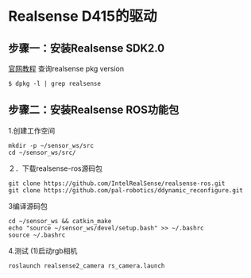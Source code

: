 # Realsense D415的驱动
## 步骤一：安装Realsense SDK2.0 
[官网教程](https://github.com/IntelRealSense/librealsense/blob/master/doc/distribution_linux.md#installing-the-packages) 
查询realsense pkg version
```
$ dpkg -l | grep realsense
```

## 步骤二：安装Realsense ROS功能包
1.创建工作空间
```
mkdir -p ~/sensor_ws/src
cd ~/sensor_ws/src/
```
２．下载realsense-ros源码包
```
git clone https://github.com/IntelRealSense/realsense-ros.git
git clone https://github.com/pal-robotics/ddynamic_reconfigure.git
```
3编译源码包
```
cd ~/sensor_ws && catkin_make
echo "source ~/sensor_ws/devel/setup.bash" >> ~/.bashrc
source ~/.bashrc
```
4.测试 (1)启动rgb相机
```
roslaunch realsense2_camera rs_camera.launch
```
